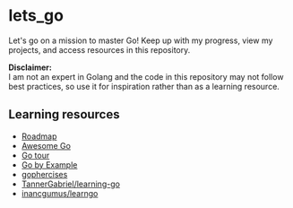 # lets_go

Let's go on a mission to master Go! Keep up with my progress, view my projects, and access resources in this repository.

**Disclaimer:**  
I am not an expert in Golang and the code in this repository may not follow best practices, so use it for inspiration rather than as a learning resource.

## Learning resources
- [Roadmap](https://roadmap.sh/golang)
- [Awesome Go](https://github.com/avelino/awesome-go)
- [Go tour](https://tour.go.dev)
- [Go by Example](https://gobyexample.com/)
- [gophercises](https://gophercises.com/)
- [TannerGabriel/learning-go](https://github.com/TannerGabriel/learning-go)
- [inancgumus/learngo](https://github.com/inancgumus/learngo)
